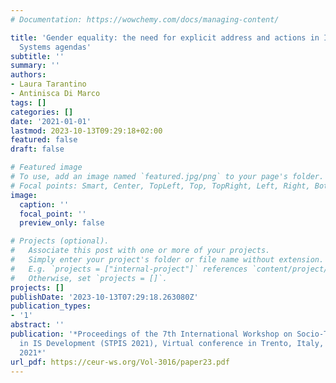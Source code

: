 ```yaml
---
# Documentation: https://wowchemy.com/docs/managing-content/

title: 'Gender equality: the need for explicit address and actions in ICT and Socio-Technical
  Systems agendas'
subtitle: ''
summary: ''
authors:
- Laura Tarantino
- Antinisca Di Marco
tags: []
categories: []
date: '2021-01-01'
lastmod: 2023-10-13T09:29:18+02:00
featured: false
draft: false

# Featured image
# To use, add an image named `featured.jpg/png` to your page's folder.
# Focal points: Smart, Center, TopLeft, Top, TopRight, Left, Right, BottomLeft, Bottom, BottomRight.
image:
  caption: ''
  focal_point: ''
  preview_only: false

# Projects (optional).
#   Associate this post with one or more of your projects.
#   Simply enter your project's folder or file name without extension.
#   E.g. `projects = ["internal-project"]` references `content/project/deep-learning/index.md`.
#   Otherwise, set `projects = []`.
projects: []
publishDate: '2023-10-13T07:29:18.263080Z'
publication_types:
- '1'
abstract: ''
publication: '*Proceedings of the 7th International Workshop on Socio-Technical Perspective
  in IS Development (STPIS 2021), Virtual conference in Trento, Italy, October 11-12,
  2021*'
url_pdf: https://ceur-ws.org/Vol-3016/paper23.pdf
---
```

